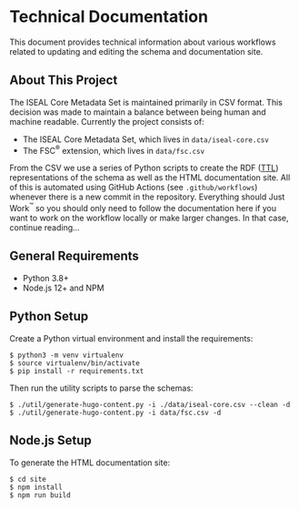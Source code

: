 # Technical Documentation
This document provides technical information about various workflows related to updating and editing the schema and documentation site.

## About This Project

The ISEAL Core Metadata Set is maintained primarily in CSV format. This decision was made to maintain a balance between being human and machine readable. Currently the project consists of:

- The ISEAL Core Metadata Set, which lives in `data/iseal-core.csv`
- The FSC<sup>®</sup> extension, which lives in `data/fsc.csv`

From the CSV we use a series of Python scripts to create the RDF ([TTL](https://en.wikipedia.org/wiki/Turtle_(syntax))) representations of the schema as well as the HTML documentation site. All of this is automated using GitHub Actions (see `.github/workflows`) whenever there is a new commit in the repository. Everything should Just Work<sup>™</sup> so you should only need to follow the documentation here if you want to work on the workflow locally or make larger changes. In that case, continue reading...

## General Requirements

- Python 3.8+
- Node.js 12+ and NPM

## Python Setup
Create a Python virtual environment and install the requirements:

```console
$ python3 -m venv virtualenv
$ source virtualenv/bin/activate
$ pip install -r requirements.txt
```

Then run the utility scripts to parse the schemas:

```console
$ ./util/generate-hugo-content.py -i ./data/iseal-core.csv --clean -d
$ ./util/generate-hugo-content.py -i data/fsc.csv -d
```

## Node.js Setup
To generate the HTML documentation site:

```console
$ cd site
$ npm install
$ npm run build
```
